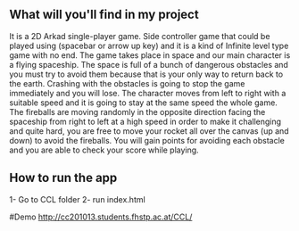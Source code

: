 ## What will you'll find in my project
It is a 2D Arkad single-player game. Side controller game that could be played using (spacebar or arrow up key) and it is a kind of
Infinite level type game with no end.
The game takes place in space and our main character is a flying spaceship. The space is full of a bunch of dangerous obstacles and
you must try to avoid them because that is your only way to return back to the earth. Crashing with the obstacles is going to stop
the game immediately and you will lose. The character moves from left to right with a suitable speed and it is going to stay at the
same speed the whole game. The fireballs are moving randomly in the opposite direction facing the spaceship from right to left at
a high speed in order to make it challenging and quite hard, you are free to move your rocket all over the canvas (up and down) to
avoid the fireballs. You will gain points for avoiding each obstacle and you are able to check your score while playing.

## How to run the app
1- Go  to CCL folder 
2- run index.html

#Demo
http://cc201013.students.fhstp.ac.at/CCL/


